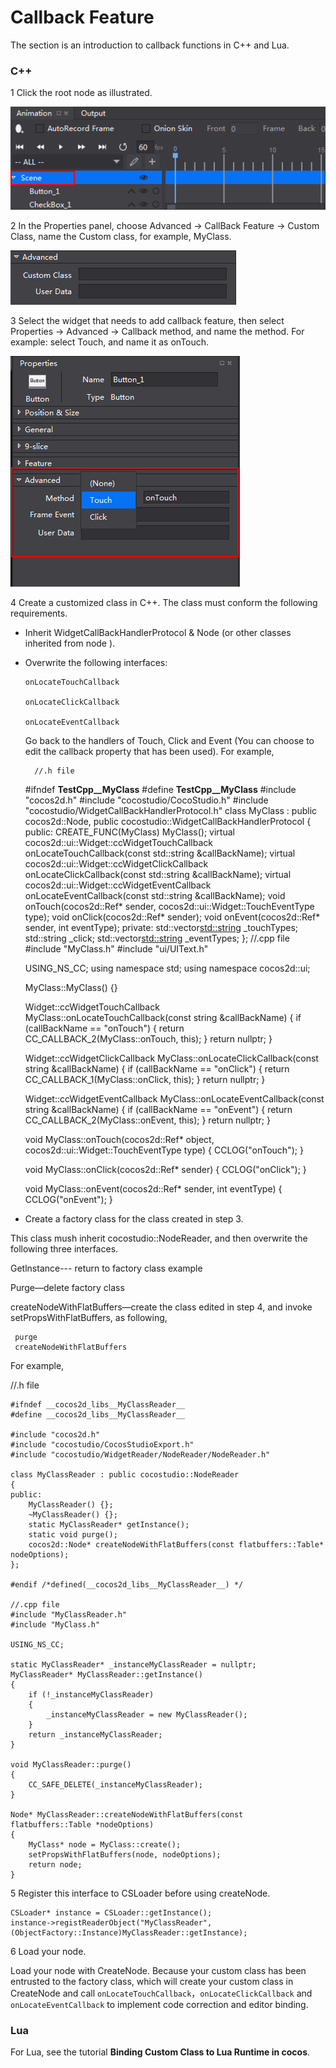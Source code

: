 # Callback Feature #

The section is an introduction to callback functions in C++ and Lua.

### C++ ###

1   Click the root node as illustrated. 

   ![image](res_en/image001.png)
  
2 In the Properties panel, choose Advanced -> CallBack Feature -> Custom Class, name the Custom class, for example, MyClass. 

   ![image](res_en/image002.png)

3 Select the widget that needs to add callback feature, then select Properties -> Advanced -> Callback method, and name the method. For example: select Touch, and name it as onTouch. 

   ![image](res_en/image003.png)

4 Create a customized class in C++. The class must conform the following requirements. 

- Inherit WidgetCallBackHandlerProtocol & Node (or other classes inherited from node ).

- Overwrite the following interfaces:

	  onLocateTouchCallback 

	  onLocateClickCallback 

	  onLocateEventCallback 

  Go back to the handlers of Touch, Click and Event (You can choose to edit the callback property that has been used). For example, 
 
        //.h file 
 
	#ifndef __TestCpp__MyClass__ 
	#define __TestCpp__MyClass__ 
	#include "cocos2d.h" 
	#include "cocostudio/CocoStudio.h" 
	#include "cocostudio/WidgetCallBackHandlerProtocol.h" 
	class MyClass : public cocos2d::Node, public cocostudio::WidgetCallBackHandlerProtocol 
	{ 
	public: 
		CREATE_FUNC(MyClass) 
		MyClass(); 
		virtual cocos2d::ui::Widget::ccWidgetTouchCallback 
		onLocateTouchCallback(const std::string &callBackName); 
		virtual cocos2d::ui::Widget::ccWidgetClickCallback 
		onLocateClickCallback(const std::string &callBackName); 
		virtual cocos2d::ui::Widget::ccWidgetEventCallback 
		onLocateEventCallback(const std::string &callBackName); 
		void onTouch(cocos2d::Ref* sender, cocos2d::ui::Widget::TouchEventType type); 
		void onClick(cocos2d::Ref* sender); 
		void onEvent(cocos2d::Ref* sender, int eventType); 
	 private: 
		std::vector<std::string> _touchTypes; 
		std::string _click; 
		std::vector<std::string> _eventTypes; 
	}; 
	//.cpp file 
	#include "MyClass.h" 
	#include "ui/UIText.h" 
	
	USING_NS_CC; 
	using namespace std; 
	using namespace cocos2d::ui; 
	
	MyClass::MyClass() 
	{} 
	
	Widget::ccWidgetTouchCallback MyClass::onLocateTouchCallback(const string &callBackName) 
	{ 
		if (callBackName == "onTouch")
		{ 
			return CC_CALLBACK_2(MyClass::onTouch, this); 
		} 
		return nullptr; 
	} 
	
	Widget::ccWidgetClickCallback MyClass::onLocateClickCallback(const string &callBackName) 
	{ 
		if (callBackName == "onClick") 
		{ 
			return CC_CALLBACK_1(MyClass::onClick, this); 
		} 
		return nullptr; 
	} 
	
	Widget::ccWidgetEventCallback MyClass::onLocateEventCallback(const string &callBackName) 
	{ 
		if (callBackName == "onEvent") 
		{ 
			return CC_CALLBACK_2(MyClass::onEvent, this); 
		} 
		return nullptr; 
	} 
	
	void MyClass::onTouch(cocos2d::Ref* object, cocos2d::ui::Widget::TouchEventType type) 
	{ 
		CCLOG("onTouch"); 
	} 
	
	void MyClass::onClick(cocos2d::Ref* sender) 
	{ 
		CCLOG("onClick"); 
	} 
	
	void MyClass::onEvent(cocos2d::Ref* sender, int eventType) 
	{ 
		CCLOG("onEvent"); 
	} 


- Create a factory class for the class created in step 3.

This class mush inherit cocostudio::NodeReader, and then overwrite the following three interfaces.

Getlnstance--- return to factory class example

Purge—delete factory class

createNodeWithFlatBuffers—create the class edited in step 4, and invoke setPropsWithFlatBuffers, as following, 

     purge
     createNodeWithFlatBuffers

For example, 
   
   //.h file 
   
	#ifndef __cocos2d_libs__MyClassReader__
	#define __cocos2d_libs__MyClassReader__

	#include "cocos2d.h"
	#include "cocostudio/CocosStudioExport.h"
	#include "cocostudio/WidgetReader/NodeReader/NodeReader.h"

	class MyClassReader : public cocostudio::NodeReader
	{       
	public:
		MyClassReader() {};
		~MyClassReader() {};   
		static MyClassReader* getInstance();
		static void purge();
		cocos2d::Node* createNodeWithFlatBuffers(const flatbuffers::Table* nodeOptions);
	};

	#endif /*defined(__cocos2d_libs__MyClassReader__) */ 

	//.cpp file
	#include "MyClassReader.h"
	#include "MyClass.h"

	USING_NS_CC;
	
    static MyClassReader* _instanceMyClassReader = nullptr;
	MyClassReader* MyClassReader::getInstance()
	{
		if (!_instanceMyClassReader)
		{
			_instanceMyClassReader = new MyClassReader();
		}
		return _instanceMyClassReader;
	}

	void MyClassReader::purge()
	{
		CC_SAFE_DELETE(_instanceMyClassReader);
	}

	Node* MyClassReader::createNodeWithFlatBuffers(const flatbuffers::Table *nodeOptions)
	{
		MyClass* node = MyClass::create();
		setPropsWithFlatBuffers(node, nodeOptions);
		return node;
	} 

5 Register this interface to CSLoader before using createNode.
  
	CSLoader* instance = CSLoader::getInstance();
	instance->registReaderObject("MyClassReader",(ObjectFactory::Instance)MyClassReader::getInstance);

6 Load your node.

Load your node with CreateNode. Because your custom class has been entrusted to the factory class, which will create your custom class in CreateNode and call `onLocateTouchCallback`，`onLocateClickCallback` and `onLocateEventCallback` to implement code correction and editor binding. 

### Lua ###

For Lua, see the tutorial **Binding Custom Class to Lua Runtime in cocos**.
